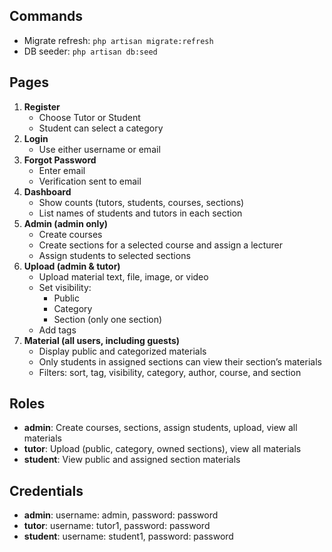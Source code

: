 ## Commands
- Migrate refresh: `php artisan migrate:refresh`
- DB seeder: `php artisan db:seed`

## Pages
1. **Register**
   - Choose Tutor or Student
   - Student can select a category
2. **Login**
   - Use either username or email
3. **Forgot Password**
   - Enter email
   - Verification sent to email
4. **Dashboard**
   - Show counts (tutors, students, courses, sections)
   - List names of students and tutors in each section
5. **Admin (admin only)**
   - Create courses
   - Create sections for a selected course and assign a lecturer
   - Assign students to selected sections
6. **Upload (admin & tutor)**
   - Upload material text, file, image, or video
   - Set visibility:
     - Public
     - Category
     - Section (only one section)
   - Add tags
7. **Material (all users, including guests)**
   - Display public and categorized materials
   - Only students in assigned sections can view their section’s materials
   - Filters: sort, tag, visibility, category, author, course, and section

## Roles
- **admin**: Create courses, sections, assign students, upload, view all materials
- **tutor**: Upload (public, category, owned sections), view all materials
- **student**: View public and assigned section materials

## Credentials
- **admin**: username: admin, password: password
- **tutor**: username: tutor1, password: password
- **student**: username: student1, password: password


